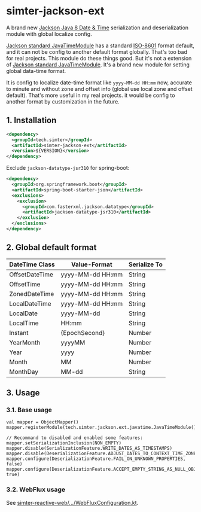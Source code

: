 # simter-jackson-ext

A brand new [Jackson Java 8 Date & Time] serialization and deserialization module with global localize config.

[Jackson standard JavaTimeModule] has a standard [ISO-8601] format default, and it can not be config to another 
default format globally. That's too bad for real projects. This module do these things good. But it's not a extension 
of [Jackson standard JavaTimeModule]. It's a brand new module for setting global data-time format.

It is config to localize date-time format like `yyyy-MM-dd HH:mm` now, accurate to minute and without zone and 
offset info (global use local zone and offset default). That's more useful in my real projects. it would be 
config to another format by customization in the future.

## 1. Installation

```xml
<dependency>
  <groupId>tech.simter</groupId>
  <artifactId>simter-jackson-ext</artifactId>
  <version>${VERSION}</version>
</dependency>
```

Exclude `jackson-datatype-jsr310` for spring-boot:

```xml
<dependency>
  <groupId>org.springframework.boot</groupId>
  <artifactId>spring-boot-starter-json</artifactId>
  <exclusions>
    <exclusion>
      <groupId>com.fasterxml.jackson.datatype</groupId>
      <artifactId>jackson-datatype-jsr310</artifactId>
    </exclusion>
  </exclusions>
</dependency>
```

## 2. Global default format

| DateTime Class | Value-Format     | Serialize To |
|----------------|------------------|--------------|
| OffsetDateTime | yyyy-MM-dd HH:mm | String       |
| OffsetTime     | yyyy-MM-dd HH:mm | String       |
| ZonedDateTime  | yyyy-MM-dd HH:mm | String       |
| LocalDateTime  | yyyy-MM-dd HH:mm | String       |
| LocalDate      | yyyy-MM-dd       | String       |
| LocalTime      | HH:mm            | String       |
| Instant        | {EpochSecond}    | Number       |
| YearMonth      | yyyyMM           | Number       |
| Year           | yyyy             | Number       |
| Month          | MM               | Number       |
| MonthDay       | MM-dd            | String       |

## 3. Usage

### 3.1. Base usage

```
val mapper = ObjectMapper()
mapper.registerModule(tech.simter.jackson.ext.javatime.JavaTimeModule())

// Recommand to disabled and enabled some features:
mapper.setSerializationInclusion(NON_EMPTY)
mapper.disable(SerializationFeature.WRITE_DATES_AS_TIMESTAMPS)
mapper.disable(DeserializationFeature.ADJUST_DATES_TO_CONTEXT_TIME_ZONE)
mapper.configure(DeserializationFeature.FAIL_ON_UNKNOWN_PROPERTIES, false)
mapper.configure(DeserializationFeature.ACCEPT_EMPTY_STRING_AS_NULL_OBJECT, true)
```

### 3.2. WebFlux usage

See [simter-reactive-web/.../WebFluxConfiguration.kt].


[Jackson Java 8 Date & Time]: https://github.com/FasterXML/jackson-modules-java8/tree/master/datetime
[Jackson standard JavaTimeModule]: https://github.com/FasterXML/jackson-modules-java8/blob/master/datetime/src/main/java/com/fasterxml/jackson/datatype/jsr310/JavaTimeModule.java
[ISO-8601]: http://en.wikipedia.org/wiki/ISO_8601
[simter-reactive-web/.../WebFluxConfiguration.kt]: https://github.com/simter/simter-reactive-web/blob/master/src/main/kotlin/tech/simter/reactive/web/webflux/WebFluxConfiguration.kt